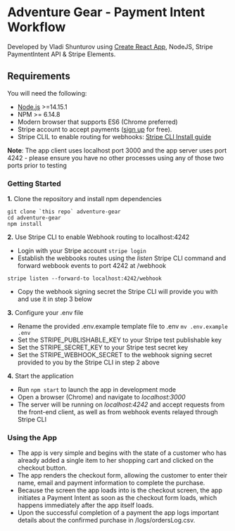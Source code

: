 # Adventure Gear - Payment Intent Workflow

Developed by Vladi Shunturov using [Create React App](https://github.com/facebook/create-react-app), NodeJS, Stripe PaymentIntent API & Stripe Elements.

## Requirements

You will need the following:

- [Node.js](http://nodejs.org) >=14.15.1
- NPM >= 6.14.8 
- Modern browser that supports ES6 (Chrome preferred)
- Stripe account to accept payments ([sign up](https://dashboard.stripe.com/register) for free).
- Stripe CLIL to enable routing for webhooks:  [Stripe CLI Install guide](https://stripe.com/docs/stripe-cli#install)

**Note**: The app client uses localhost port 3000 and the app server uses port 4242 - please ensure you have no other processes using any of those two ports prior to testing

### Getting Started

**1.** Clone the repository and install npm dependencies
```
git clone `this repo` adventure-gear
cd adventure-gear
npm install
```

**2.** Use Stripe CLI to enable Webhook routing to localhost:4242
* Login with your Stripe account ```stripe login```
* Establish the webbooks routes using the _listen_ Stripe CLI command and forward webbook events to port 4242 at /webhook
```
stripe listen --forward-to localhost:4242/webhook
```
* Copy the webhook signing secret the Stripe CLI will provide you with and use it in step 3 below

**3.** Configure your .env file
* Rename the provided .env.example template file to .env ```mv .env.example .env```
* Set the STRIPE_PUBLISHABLE_KEY to your Stripe test publishable key
* Set the STRIPE_SECRET_KEY to your Stripe test secret key
* Set the STRIPE_WEBHOOK_SECRET to the webhook signing secret provided to you by the Stripe CLI in step 2 above

**4.** Start the application 
* Run `npm start` to launch the app in development mode
* Open a browser (Chrome) and navigate to _localhost:3000_
* The server will be running on _localhost:4242_ and accept requests from the front-end client, as well as from webhook events relayed through Stripe CLI


### Using the App
* The app is very simple and begins with the state of a customer who has already added a single item to her shopping cart and clicked on the checkout button. 
* The app renders the checkout form, allowing the customer to enter their name, email and payment information to complete the purchase. 
* Because the screen the app loads into is the checkout screen, the app initiates a Payment Intent as soon as the checkout form loads, which happens immediately after the app itself loads.
* Upon the successful completion of a payment the app logs important details about the confirmed purchase in /logs/ordersLog.csv.
